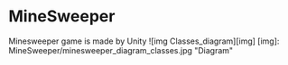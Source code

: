 # MineSweeper
Minesweeper game is made by Unity
![img Classes_diagram][img]
[img]: MineSweeper/minesweeper_diagram_classes.jpg "Diagram"
      
